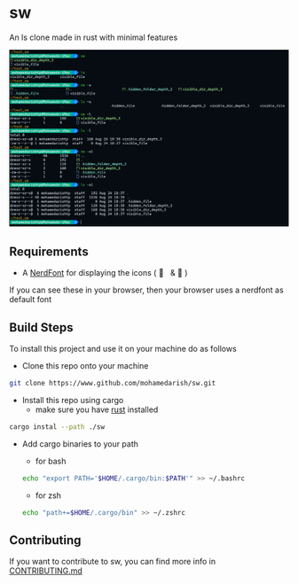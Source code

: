 # sw

An ls clone made in rust with minimal features

![image showing the usage of sw command and ls command](./assets/screenshot_sw.png)

## Requirements

- A [NerdFont](https://www.nerdfonts.com/) for displaying the icons (  &nbsp; &
   )

If you can see these in your browser, then your browser uses a nerdfont as
default font

## Build Steps

To install this project and use it on your machine do as follows

- Clone this repo onto your machine

```sh
git clone https://www.github.com/mohamedarish/sw.git
```

- Install this repo using cargo
  - make sure you have [rust](https://www.rust-lang.org/tools/install) installed

```sh
cargo instal --path ./sw
```

- Add cargo binaries to your path
  - for bash

  ```sh
  echo "export PATH='$HOME/.cargo/bin:$PATH'" >> ~/.bashrc
  ```

  - for zsh

  ```sh
  echo "path+=$HOME/.cargo/bin" >> ~/.zshrc
  ```

## Contributing

If you want to contribute to sw, you can find more info in
[CONTRIBUTING.md](./CONTRIBUTING.md)
